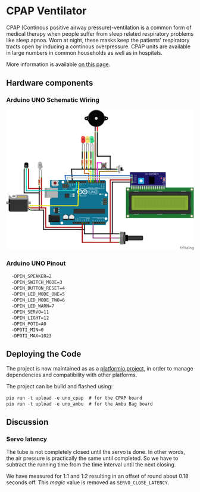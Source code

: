 # CPAP Ventilator

CPAP (Continous positive airway pressure)-ventilation is a common form of medical therapy when people suffer from sleep related respiratory problems like sleep apnoa. Worn at night, these masks keep the patients' respiratory tracts open by inducing a continous overpressure. CPAP units are available in large numbers in common households as well as in hospitals.

More information is available [on this page](https://www.uni-marburg.de/de/fb13/halbleiterphotonik/the-breathing-project/the-breathing-project-1/the-cpap-solution).

## Hardware components

### Arduino UNO Schematic Wiring

![Arduino UNO Wiring](img/cpap_ventilator_schema.png)

### Arduino UNO Pinout

```
  -DPIN_SPEAKER=2
  -DPIN_SWITCH_MODE=3
  -DPIN_BUTTON_RESET=4
  -DPIN_LED_MODE_ONE=5
  -DPIN_LED_MODE_TWO=6
  -DPIN_LED_WARN=7
  -DPIN_SERVO=11
  -DPIN_LIGHT=12
  -DPIN_POTI=A0
  -DPOTI_MIN=0
  -DPOTI_MAX=1023
```

## Deploying the Code

The project is now maintained as as a [platformio project](https://platformio.org), in order to manage dependencies and compatibility with other platforms.

The project can be build and flashed using:

```
pio run -t upload -e uno_cpap  # for the CPAP board
pio run -t upload -e uno_ambu  # for the Ambu Bag board
```

## Discussion

### Servo latency

The tube is not completely closed until the servo is done. In other words, the
air pressure is practically the same until completed. So we have to subtract the
running time from the time interval until the next closing.

We have measured for 1:1 and 1:2 resulting in an offset of round about 0.18
seconds off. This _magic_ value is removed as `SERVO_CLOSE_LATENCY`.
